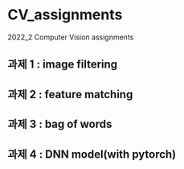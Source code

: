# CV_assignments
2022_2 Computer Vision assignments

## 과제 1 : image filtering
## 과제 2 : feature matching
## 과제 3 : bag of words
## 과제 4 : DNN model(with pytorch)
